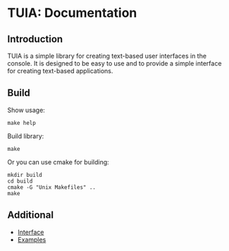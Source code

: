 # TUIA: Documentation

## Introduction

TUIA is a simple library for creating text-based user interfaces in the console. It is designed to be easy to use and to provide a simple interface for creating text-based applications.

## Build

Show usage:

```shell
make help
```

Build library:

```shell
make
```

Or you can use cmake for building:

```shell
mkdir build
cd build
cmake -G "Unix Makefiles" ..
make
```

## Additional

- [Interface](./interface.md)
- [Examples](./examples.md)